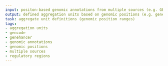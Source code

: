 ```yaml
---
input: positon-based genomic annotations from multiple sources (e.g. GENCODE, GeneHancer)
output: defined aggregation units based on genomic positions (e.g. genes, regulatory regions, etc.)
task: aggregate unit definitions (genomic position ranges)
tags:
- aggregation units
- gencode
- genehancer
- genomic annotations
- genomic positions
- multiple sources
- regulatory regions
---
```

